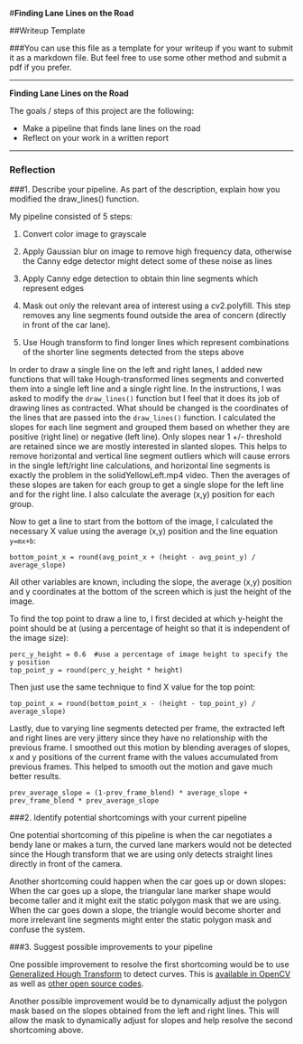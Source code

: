 #**Finding Lane Lines on the Road** 

##Writeup Template

###You can use this file as a template for your writeup if you want to submit it as a markdown file. But feel free to use some other method and submit a pdf if you prefer.

---

**Finding Lane Lines on the Road**

The goals / steps of this project are the following:

* Make a pipeline that finds lane lines on the road
* Reflect on your work in a written report


[//]: # (Image References)

[image1]: ./examples/grayscale.jpg "Grayscale"

---

### Reflection

###1. Describe your pipeline. As part of the description, explain how you modified the draw_lines() function.

My pipeline consisted of 5 steps:

1) Convert color image to grayscale

2) Apply Gaussian blur on image to remove high frequency data, otherwise the Canny edge detector might detect some of these noise as lines

3) Apply Canny edge detection to obtain thin line segments which represent edges

4) Mask out only the relevant area of interest using a cv2.polyfill. This step removes any line segments found outside the area of concern (directly in front of the car lane). 

5) Use Hough transform to find longer lines which represent combinations of the shorter line segments detected from the steps above

In order to draw a single line on the left and right lanes, I added new functions that will take Hough-transformed lines segments and converted them into a single left line and a single right line. In the instructions, I was asked to modify the `draw_lines()` function but I feel that it does its job of drawing lines as contracted. What should be changed is the coordinates of the lines that are passed into the `draw_lines()` function. I calculated the slopes for each line segment and grouped them based on whether they are positive (right line) or negative (left line). Only slopes near 1 +/- threshold are retained since we are mostly interested in slanted slopes. This helps to remove horizontal and vertical line segment outliers which will cause errors in the single left/right line calculations, and horizontal line segments is exactly the problem in the solidYellowLeft.mp4 video. Then the averages of these slopes are taken for each group to get a single slope for the left line and for the right line. I also calculate the average (x,y) position for each group.

Now to get a line to start from the bottom of the image, I calculated the necessary X value using the average (x,y) position and the line equation `y=mx+b`:

    bottom_point_x = round(avg_point_x + (height - avg_point_y) / average_slope)

All other variables are known, including the slope, the average (x,y) position and y coordinates at the bottom of the screen which is just the height of the image.

To find the top point to draw a line to, I first decided at which y-height the point should be at (using a percentage of height so that it is independent of the image size):

    perc_y_height = 0.6  #use a percentage of image height to specify the y position
    top_point_y = round(perc_y_height * height)

Then just use the same technique to find X value for the top point:

	top_point_x = round(bottom_point_x - (height - top_point_y) / average_slope)

Lastly, due to varying line segments detected per frame, the extracted left and right lines are very jittery since they have no relationship with the previous frame. I smoothed out this motion by blending averages of slopes, x and y positions of the current frame with the values accumulated from previous frames. This helped to smooth out the motion and gave much better results.

    prev_average_slope = (1-prev_frame_blend) * average_slope + prev_frame_blend * prev_average_slope

###2. Identify potential shortcomings with your current pipeline

One potential shortcoming of this pipeline is when the car negotiates a bendy lane or makes a turn, the curved lane markers would not be detected since the Hough transform that we are using only detects straight lines directly in front of the camera.

Another shortcoming could happen when the car goes up or down slopes:
When the car goes up a slope, the triangular lane marker shape would become taller and it might exit the static polygon mask that we are using.
When the car goes down a slope, the triangle would become shorter and more irrelevant line segments might enter the static polygon mask and confuse the system.

###3. Suggest possible improvements to your pipeline

One possible improvement to resolve the first shortcoming would be to use [Generalized Hough Transform](https://en.wikipedia.org/wiki/Generalised_Hough_transform) to detect curves. This is [available in OpenCV](http://docs.opencv.org/trunk/dc/d46/classcv_1_1GeneralizedHoughBallard.html) as well as [other open source codes](http://www.itriacasa.it/generalized-hough-transform/).

Another possible improvement would be to dynamically adjust the polygon mask based on the slopes obtained from the left and right lines. This will allow the mask to dynamically adjust for slopes and help resolve the second shortcoming above.